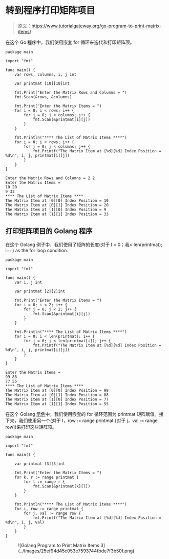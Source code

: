# 转到程序打印矩阵项目

> 原文：<https://www.tutorialgateway.org/go-program-to-print-matrix-items/>

在这个 Go 程序中，我们使用嵌套 for 循环来迭代和打印矩阵项。

```
package main

import "fmt"

func main() {
    var rows, columns, i, j int

    var printmat [10][10]int

    fmt.Print("Enter the Matrix Rows and Columns = ")
    fmt.Scan(&rows, &columns)

    fmt.Print("Enter the Matrix Items = ")
    for i = 0; i < rows; i++ {
        for j = 0; j < columns; j++ {
            fmt.Scan(&printmat[i][j])
        }
    }

    fmt.Println("**** The List of Matrix Items ****")
    for i = 0; i < rows; i++ {
        for j = 0; j < columns; j++ {
            fmt.Printf("The Matrix Item at [%d][%d] Index Position = %d\n", i, j, printmat[i][j])
        }
    }
}
```

```
Enter the Matrix Rows and Columns = 2 2
Enter the Matrix Items =       
10 20
9 33
**** The List of Matrix Items ****
The Matrix Item at [0][0] Index Position = 10
The Matrix Item at [0][1] Index Position = 20
The Matrix Item at [1][0] Index Position = 9
The Matrix Item at [1][1] Index Position = 33
```

## 打印矩阵项目的 Golang 程序

在这个 Golang 例子中，我们使用了矩阵的长度(对于 I = 0；我< len(printmat); i++) as the for loop condition.

```
package main

import "fmt"

func main() {
    var i, j int

    var printmat [2][2]int

    fmt.Print("Enter the Matrix Items = ")
    for i = 0; i < 2; i++ {
        for j = 0; j < 2; j++ {
            fmt.Scan(&printmat[i][j])
        }
    }

    fmt.Println("**** The List of Matrix Items ****")
    for i = 0; i < len(printmat); i++ {
        for j = 0; j < len(printmat[i]); j++ {
            fmt.Printf("The Matrix Item at [%d][%d] Index Position = %d\n", i, j, printmat[i][j])
        }
    }
}
```

```
Enter the Matrix Items = 
99 88
77 55
**** The List of Matrix Items ****
The Matrix Item at [0][0] Index Position = 99
The Matrix Item at [0][1] Index Position = 88
The Matrix Item at [1][0] Index Position = 77
The Matrix Item at [1][1] Index Position = 55
```

在这个 Golang [示例](https://www.tutorialgateway.org/go-programs/)中，我们使用嵌套的 for 循环范围为 printmat 矩阵赋值。接下来，我们使用另一个(对于 I，row := range printmat {对于 j，val := range row))来打印这些矩阵项。

```
package main

import "fmt"

func main() {

    var printmat [3][3]int

    fmt.Print("Enter the Matrix Items = ")
    for k, r := range printmat {
        for l := range r {
            fmt.Scan(&printmat[k][l])
        }
    }

    fmt.Println("**** The List of Matrix Items ****")
    for i, row := range printmat {
        for j, val := range row {
            fmt.Printf("The Matrix Item at [%d][%d] Index Position = %d\n", i, j, val)
        }
    }
}
```

<figure class="wp-block-image size-large">![Golang Program to Print Matrix Items 3](../Images/25ef94d45c053e7593744fbde7f3b50f.png)</figure>